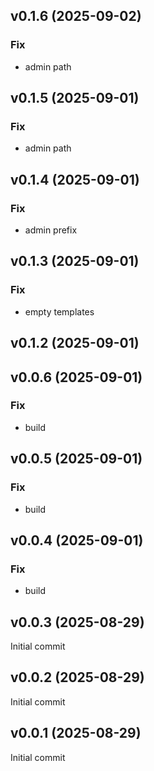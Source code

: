 ## v0.1.6 (2025-09-02)

### Fix

- admin path

## v0.1.5 (2025-09-01)

### Fix

- admin path

## v0.1.4 (2025-09-01)

### Fix

- admin prefix

## v0.1.3 (2025-09-01)

### Fix

- empty templates

## v0.1.2 (2025-09-01)

## v0.0.6 (2025-09-01)

### Fix

- build

## v0.0.5 (2025-09-01)

### Fix

- build

## v0.0.4 (2025-09-01)

### Fix

- build

## v0.0.3 (2025-08-29)
Initial commit
## v0.0.2 (2025-08-29)
Initial commit
## v0.0.1 (2025-08-29)
Initial commit
